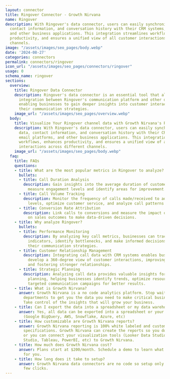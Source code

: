 ```yaml
---
layout: connector
title: Ringover Connector - Growth Nirvana
name: Ringover
description: With Ringover's data connector, users can easily synchronize call data,
  contact information, and conversation history with their CRM systems, email platforms,
  and other business applications. This integration streamlines workflows, enhances
  productivity, and ensures a unified view of all customer interactions across different
  channels.
image: "/assets/images/seo_pages/body.webp"
date: '2024-08-27'
categories: connectors
permalink: connectors/ringover
icon_url: "/assets/images/seo_pages/connectors/ringover"
usage: 0
schema_name: ringover
sections:
  overview:
    title: Ringover Data Connector
    description: Ringover's data connector is an essential tool that allows seamless
      integration between Ringover's communication platform and other data sources,
      enabling businesses to gain deeper insights into customer interactions and optimize
      their communication strategies.
    image_url: "/assets/images/seo_pages/overview.webp"
  body:
    title: Visualize Your Ringover channel data with Growth Nirvana's Ringover Connector
    description: With Ringover's data connector, users can easily synchronize call
      data, contact information, and conversation history with their CRM systems,
      email platforms, and other business applications. This integration streamlines
      workflows, enhances productivity, and ensures a unified view of all customer
      interactions across different channels.
    image_url: "/assets/images/seo_pages/body.webp"
  faq:
    title: FAQs
    questions:
    - title: What are the most popular metrics in Ringover to analyze?
      bullets:
      - title: Call Duration Analysis
        description: Gain insights into the average duration of customer calls to
          measure engagement levels and identify areas for improvement.
      - title: Call Volume Tracking
        description: Monitor the frequency of calls made/received to adjust staffing
          levels, optimize customer service, and analyze call patterns over time.
      - title: Conversion Rate Attribution
        description: Link calls to conversions and measure the impact of communications
          on sales outcomes to make data-driven decisions.
    - title: Why analyze Ringover?
      bullets:
      - title: Performance Monitoring
        description: By analyzing key call metrics, businesses can track performance
          indicators, identify bottlenecks, and make informed decisions to enhance
          their communication strategies.
      - title: Customer Relationship Management
        description: Integrating call data with CRM systems enables businesses to
          develop a 360-degree view of customer interactions, improving customer service
          and fostering stronger relationships.
      - title: Strategic Planning
        description: Analyzing call data provides valuable insights for strategic
          planning, helping businesses identify trends, optimize resources, and implement
          targeted communication campaigns for better results.
    - title: What is Growth Nirvana?
      answer: Growth Nirvana is a no code analytics platform. Stop waiting for other
        departments to get you the data you need to make critical business decisions.
        Take control of the insights that will grow your business.
    - title: Can I export the data into a spreadsheet or my data warehouse?
      answer: Yes, all data can be exported into a spreadsheet or your data warehouse
        (Google BigQuery, AWS, Snowflake, Azure, etc)
    - title: How customizable are Growth Nirvana reports?
      answer: Growth Nirvana reporting is 100% white labeled and customized to your
        specifications. Growth Nirvana can create the reports so you don’t have to
        or you can connect your visualization tools (Looker Data Studio/Google Data
        Studio, Tableau, PowerBI, etc) to Growth Nirvana.
    - title: How much does Growth Nirvana cost?
      answer: Plans start at $200/month. Schedule a demo to learn what plan is best
        for you.
    - title: How long does it take to setup?
      answer: Growth Nirvana data connectors are no code so setup only requires a
        few clicks.
---
```

